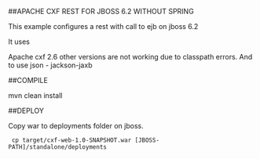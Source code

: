 ##APACHE CXF REST FOR JBOSS 6.2 WITHOUT SPRING

This example configures a rest with call to ejb on jboss 6.2

It uses
 
Apache cxf 2.6 other versions are not working due to classpath errors.
And to use json - jackson-jaxb



##COMPILE

mvn clean install

##DEPLOY

Copy war to deployments folder on jboss.

```
 cp target/cxf-web-1.0-SNAPSHOT.war [JBOSS-PATH]/standalone/deployments
```


